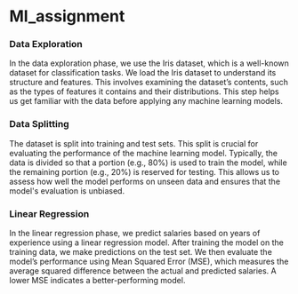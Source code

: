 # Ml_assignment
### Data Exploration

In the data exploration phase, we use the Iris dataset, which is a well-known dataset for classification tasks. We load the Iris dataset to understand its structure and features. This involves examining the dataset’s contents, such as the types of features it contains and their distributions. This step helps us get familiar with the data before applying any machine learning models.

### Data Splitting

The dataset is split into training and test sets. This split is crucial for evaluating the performance of the machine learning model. Typically, the data is divided so that a portion (e.g., 80%) is used to train the model, while the remaining portion (e.g., 20%) is reserved for testing. This allows us to assess how well the model performs on unseen data and ensures that the model's evaluation is unbiased.

### Linear Regression

In the linear regression phase, we predict salaries based on years of experience using a linear regression model. After training the model on the training data, we make predictions on the test set. We then evaluate the model’s performance using Mean Squared Error (MSE), which measures the average squared difference between the actual and predicted salaries. A lower MSE indicates a better-performing model.